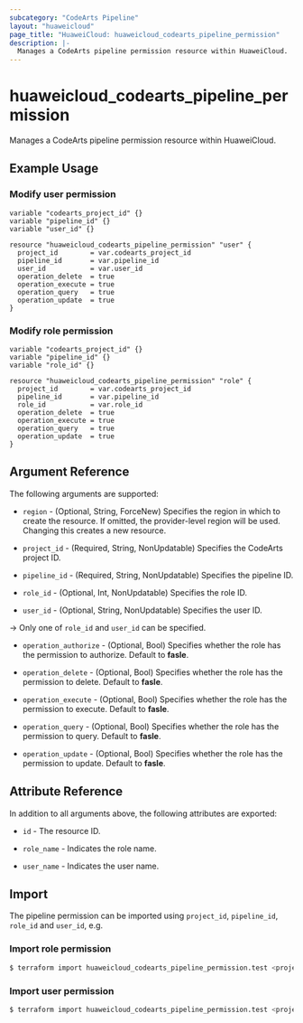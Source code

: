 ```yaml
---
subcategory: "CodeArts Pipeline"
layout: "huaweicloud"
page_title: "HuaweiCloud: huaweicloud_codearts_pipeline_permission"
description: |-
  Manages a CodeArts pipeline permission resource within HuaweiCloud.
---
```


# huaweicloud_codearts_pipeline_permission

Manages a CodeArts pipeline permission resource within HuaweiCloud.

## Example Usage

### Modify user permission

```hcl
variable "codearts_project_id" {}
variable "pipeline_id" {}
variable "user_id" {}

resource "huaweicloud_codearts_pipeline_permission" "user" {
  project_id        = var.codearts_project_id
  pipeline_id       = var.pipeline_id
  user_id           = var.user_id
  operation_delete  = true
  operation_execute = true
  operation_query   = true
  operation_update  = true
}
```

### Modify role permission

```hcl
variable "codearts_project_id" {}
variable "pipeline_id" {}
variable "role_id" {}

resource "huaweicloud_codearts_pipeline_permission" "role" {
  project_id        = var.codearts_project_id
  pipeline_id       = var.pipeline_id
  role_id           = var.role_id
  operation_delete  = true
  operation_execute = true
  operation_query   = true
  operation_update  = true
}
```

## Argument Reference

The following arguments are supported:

* `region` - (Optional, String, ForceNew) Specifies the region in which to create the resource.
  If omitted, the provider-level region will be used.
  Changing this creates a new resource.

* `project_id` - (Required, String, NonUpdatable) Specifies the CodeArts project ID.

* `pipeline_id` - (Required, String, NonUpdatable) Specifies the pipeline ID.

* `role_id` - (Optional, Int, NonUpdatable) Specifies the role ID.

* `user_id` - (Optional, String, NonUpdatable) Specifies the user ID.

-> Only one of `role_id` and `user_id` can be specified.

* `operation_authorize` - (Optional, Bool) Specifies whether the role has the permission to authorize.
  Default to **fasle**.

* `operation_delete` - (Optional, Bool) Specifies whether the role has the permission to delete. Default to **fasle**.

* `operation_execute` - (Optional, Bool) Specifies whether the role has the permission to execute. Default to **fasle**.

* `operation_query` - (Optional, Bool) Specifies whether the role has the permission to query. Default to **fasle**.

* `operation_update` - (Optional, Bool) Specifies whether the role has the permission to update. Default to **fasle**.

## Attribute Reference

In addition to all arguments above, the following attributes are exported:

* `id` - The resource ID.

* `role_name` - Indicates the role name.

* `user_name` - Indicates the user name.

## Import

The pipeline permission can be imported using `project_id`, `pipeline_id`, `role_id` and `user_id`, e.g.

### Import role permission

```bash
$ terraform import huaweicloud_codearts_pipeline_permission.test <project_id>/<pipeline_id>/role/<role_id>
```

### Import user permission

```bash
$ terraform import huaweicloud_codearts_pipeline_permission.test <project_id>/<pipeline_id>/user/<user_id>
```
